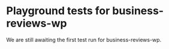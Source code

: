 # Playground tests for business-reviews-wp
We are still awaiting the first test run for business-reviews-wp.
